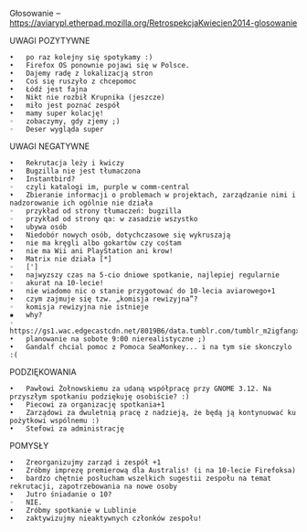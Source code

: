 Głosowanie ‒ https://aviarypl.etherpad.mozilla.org/RetrospekcjaKwiecien2014-glosowanie

UWAGI POZYTYWNE

	•	po raz kolejny się spotykamy :)
	•	Firefox OS ponownie pojawi się w Polsce.
	•	Dajemy radę z lokalizacją stron
	•	Coś się ruszyło z chcepomoc
	•	Łódź jest fajna
	•	Nikt nie rozbił Krupnika (jeszcze)
	•	miło jest poznać zespół
	•	mamy super kolację!
	◦	zobaczymy, gdy zjemy ;)
	◦	Deser wygląda super  
UWAGI NEGATYWNE

	•	Rekrutacja leży i kwiczy
	•	Bugzilla nie jest tłumaczona
	•	Instantbird?
	◦	czyli katalogi im, purple w comm-central
	•	Zbieranie informacji o problemach w projektach, zarządzanie nimi i nadzorowanie ich ogólnie nie działa
	◦	przykład od strony tłumaczeń: bugzilla
	◦	przykład od strony qa: w zasadzie wszystko
	•	ubywa osób
	•	Niedobór nowych osób, dotychczasowe się wykruszają
	•	nie ma kręgli albo gokartów czy cośtam
	•	nie ma Wii ani PlayStation ani krow!
	•	Matrix nie działa [*]
	◦	[']
	•	najwyzszy czas na 5-cio dniowe spotkanie, najlepiej regularnie
	◦	akurat na 10-lecie!
	•	nie wiadomo nic o stanie przygotować do 10-lecia aviarowego+1
	•	czym zajmuje się tzw. „komisja rewizyjna”?
	◦	komisja rewizyjna nie istnieje
	▪	why?
	◦	https://gs1.wac.edgecastcdn.net/8019B6/data.tumblr.com/tumblr_m2igfangxx1rngvem.jpg
	•	planowanie na sobote 9:00 nierealistyczne ;)
	•	Gandalf chcial pomoc z Pomoca SeaMonkey... i na tym sie skonczylo :(    
PODZIĘKOWANIA

	•	Pawłowi Żołnowskiemu za udaną współpracę przy GNOME 3.12. Na przyszłym spotkaniu podziękuję osobiście? :)
	•	Piecowi za organizację spotkania+1
	•	Zarządowi za dwuletnią pracę z nadzieją, że będą ją kontynuować ku pożytkowi wspólnemu :)
	•	Stefowi za administrację  
POMYSŁY

	•	Zreorganizujmy zarząd i zespół +1
	•	Zróbmy imprezę premierową dla Australis! (i na 10-lecie Firefoksa)
	•	bardzo chętnie posłucham wszelkich sugestii zespołu na temat rekrutacji, zapotrzebowania na nowe osoby
	•	Jutro śniadanie o 10? 
	◦	NIE.
	•	Zróbmy spotkanie w Lublinie
	•	zaktywizujmy nieaktywnych członków zespołu!

